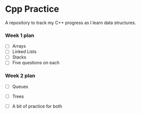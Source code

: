 # Cpp Practice

A repository to track my C++ progress as I learn data structures.

### Week 1 plan
- [ ] Arrays
- [ ] Linked Lists
- [ ] Stacks
- [ ] Five questions on each

### Week 2 plan
- [ ] Queues
- [ ] Trees
- [ ] A bit of practice for both

